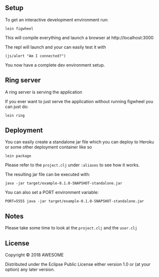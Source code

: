 ## Setup

To get an interactive development environment run:

    lein figwheel

This will compile everything and launch a browser at http://localhost:3000

The repl will launch and your can easily test it with 

    (js/alert "Am I connected?")

You now have a complete dev environment setup.

## Ring server

A ring server is serving the application

If you ever want to just serve the application without running
figwheel you can just do:

    lein ring
	
## Deployment

You can easily create a standalone jar file which you can deploy to
Heroku or some other deployment container like so

    lein package
	
Please refer to the `project.clj` under `:aliases` to see how it works.

The resulting jar file can be executed with:

    java -jar target/example-0.1.0-SNAPSHOT-standalone.jar

You can also set a PORT environment variable:
   
    PORT=5555 java -jar target/example-0.1.0-SNAPSHOT-standalone.jar

## Notes 

Please take some time to look at the `project.clj` and the `user.clj`

## License

Copyright © 2018 AWESOME

Distributed under the Eclipse Public License either version 1.0 or (at your option) any later version.
